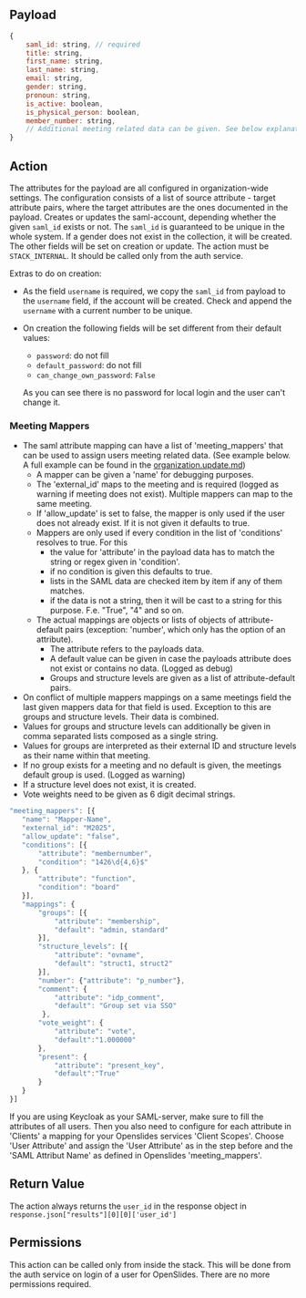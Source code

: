 ## Payload

```js
{
    saml_id: string, // required
    title: string,
    first_name: string,
    last_name: string,
    email: string,
    gender: string,
    pronoun: string,
    is_active: boolean,
    is_physical_person: boolean,
    member_number: string,
    // Additional meeting related data can be given. See below explanation on meeting mappers.
}
```

## Action
The attributes for the payload are all configured in organization-wide settings. The configuration consists of a list of source attribute - target attribute pairs, where the target attributes are the ones documented in the payload.
Creates or updates the saml-account, depending whether the given `saml_id` exists or not. The `saml_id` is guaranteed to be unique in the whole system. If a gender does not exist in the collection, it will be created. The other fields will be set on creation or update.
The action must be `STACK_INTERNAL`. It should be called only from the auth service.

Extras to do on creation:

- As the field `username` is required, we copy the `saml_id` from payload to the `username` field, if the account will be created. Check and append the `username` with a current number to be unique.

- On creation the following fields will be set different from their default values:

    - `password`: do not fill
    - `default_password`: do not fill
    - `can_change_own_password`: `False`

    As you can see there is no password for local login and the user can't change it.

### Meeting Mappers
- The saml attribute mapping can have a list of 'meeting_mappers' that can be used to assign users meeting related data. (See example below. A full example can be found in the [organization.update.md](organization.update.md))
    - A mapper can be given a 'name' for debugging purposes.
    - The 'external_id' maps to the meeting and is required (logged as warning if meeting does not exist). Multiple mappers can map to the same meeting.
    - If 'allow_update' is set to false, the mapper is only used if the user does not already exist. If it is not given it defaults to true.
    - Mappers are only used if every condition in the list of 'conditions' resolves to true. For this 
        - the value for 'attribute' in the payload data has to match the string or regex given in 'condition'. 
        - if no condition is given this defaults to true. 
        - lists in the SAML data are checked item by item if any of them matches. 
        - if the data is not a string, then it will be cast to a string for this purpose. F.e. "True", "4" and so on.
    - The actual mappings are objects or lists of objects of attribute-default pairs (exception: 'number', which only has the option of an attribute). 
        - The attribute refers to the payloads data.
        - A default value can be given in case the payloads attribute does not exist or contains no data. (Logged as debug)
        - Groups and structure levels are given as a list of attribute-default pairs.
- On conflict of multiple mappers mappings on a same meetings field the last given mappers data for that field is used. Exception to this are groups and structure levels. Their data is combined. 
- Values for groups and structure levels can additionally be given in comma separated lists composed as a single string.
- Values for groups are interpreted as their external ID and structure levels as their name within that meeting.
- If no group exists for a meeting and no default is given, the meetings default group is used. (Logged as warning)
- If a structure level does not exist, it is created.
- Vote weights need to be given as 6 digit decimal strings.

```js
"meeting_mappers": [{
   "name": "Mapper-Name",
   "external_id": "M2025",
   "allow_update": "false",
   "conditions": [{
       "attribute": "membernumber", 
       "condition": "1426\d{4,6}$" 
   }, { 
       "attribute": "function",
       "condition": "board"
   }],
   "mappings": {    
       "groups": [{
           "attribute": "membership",
           "default": "admin, standard"
       }],
       "structure_levels": [{
           "attribute": "ovname",
           "default": "struct1, struct2"
       }],
       "number": {"attribute": "p_number"},
       "comment": {
           "attribute": "idp_comment",
           "default": "Group set via SSO"
        },
       "vote_weight": {
           "attribute": "vote",
           "default":"1.000000"
       },
       "present": {
           "attribute": "present_key",
           "default":"True"
       }
   }
}]
```
If you are using Keycloak as your SAML-server, make sure to fill the attributes of all users. Then you also need to configure for each attribute in 'Clients' a mapping for your Openslides services 'Client Scopes'. Choose 'User Attribute' and assign the 'User Attribute' as in the step before and the 'SAML Attribut Name' as defined in Openslides 'meeting_mappers'.

## Return Value

The action always returns the `user_id` in the response object in `response.json["results"][0][0]['user_id']`

## Permissions
This action can be called only from inside the stack. This will be done from the auth service on login of a user for OpenSlides. There are no more permissions required.
